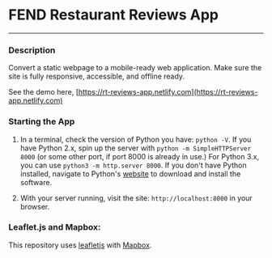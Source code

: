 # FEND Restaurant Reviews App
---
### Description

Convert a static webpage to a mobile-ready web application. Make sure the site is fully responsive, accessible, and offline ready.

See the demo here, [https://rt-reviews-app.netlify.com](https://rt-reviews-app.netlify.com)

### Starting the App

1. In a terminal, check the version of Python you have: `python -V`. If you have Python 2.x, spin up the server with `python -m SimpleHTTPServer 8000` (or some other port, if port 8000 is already in use.) For Python 3.x, you can use `python3 -m http.server 8000`. If you don't have Python installed, navigate to Python's [website](https://www.python.org/) to download and install the software.

2. With your server running, visit the site: `http://localhost:8000` in your browser.

### Leaflet.js and Mapbox:

This repository uses [leafletjs](https://leafletjs.com/) with [Mapbox](https://www.mapbox.com/).
